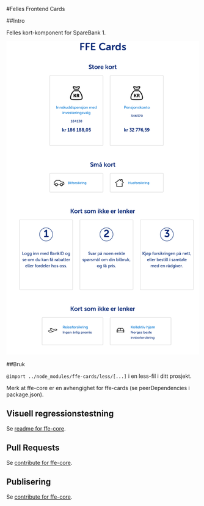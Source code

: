 #Felles Frontend Cards

##Intro

Felles kort-komponent for SpareBank 1.

![exempel](visual-tests/baseline-screenshots/index/plain/firefox.png)

##Bruk

<code>@import ../node_modules/ffe-cards/less/[...]</code> i en less-fil i ditt prosjekt.

Merk at ffe-core er en avhengighet for ffe-cards (se peerDependencies i package.json).

## Visuell regressionstestning
Se [readme for ffe-core](https://stash.intern.sparebank1.no/projects/FFE/repos/ffe-core/browse/README.md).

## Pull Requests
Se [contribute for ffe-core](https://stash.intern.sparebank1.no/projects/FFE/repos/ffe-core/browse/CONTRIBUTE.md).

## Publisering
Se [contribute for ffe-core](https://stash.intern.sparebank1.no/projects/FFE/repos/ffe-core/browse/CONTRIBUTE.md).
